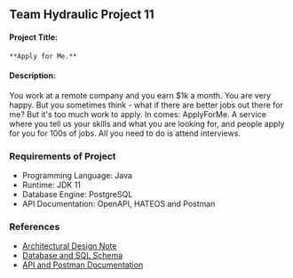 ## Team Hydraulic Project 11

#### Project Title: 

    **Apply for Me.**
#### Description: 

You work at a remote company and you earn $1k a month. You are very happy. But you sometimes think - what if there are better jobs out there for me? But it's too much work to apply. In comes: ApplyForMe. A service where you tell us your skills and what you are looking for, and people apply for you for 100s of jobs. All you need to do is attend interviews.

### Requirements of Project

- Programming Language: Java
- Runtime: JDK 11 
- Database Engine: PostgreSQL
- API Documentation: OpenAPI, HATEOS and Postman

### References

- [Architectural Design Note](http://)
- [Database and SQL Schema]()
- [API and Postman Documentation](https://www.postman.com/maintenance-physicist-41351297/workspace/team-hydraulic)

